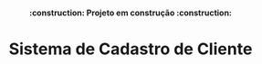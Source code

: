 <h4 align="center"> 
    :construction:  Projeto em construção  :construction:
</h4>
<h1 align="center"> Sistema de Cadastro de Cliente </h1>
